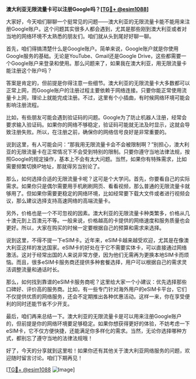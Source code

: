 **澳大利亚无限流量卡可以注册Google吗？[[TG💪+ @esim1088](https://t.me/s/esim1088)]**

大家好，今天咱们聊聊一个挺常见的问题——澳大利亚的无限流量卡能不能用来注册Google账户。这个问题其实很多人都会遇到，尤其是那些刚到澳大利亚或者对当地的网络环境不太熟悉的朋友们。咱们就从头到尾好好聊一聊。

首先，咱们得搞清楚什么是Google账户。简单来说，Google账户就是你使用Google服务的基础。无论是YouTube、Gmail还是Google Drive，这些都需要一个Google账户来登录和使用。那么问题来了，如果我在澳大利亚，用无限流量卡能注册这个账户吗？

答案是肯定的，但前提是你得注意一些细节。澳大利亚的无限流量卡大多数都可以正常上网，而Google账户的注册过程主要依赖于网络连接。只要你能正常使用流量卡上网，理论上就能完成注册。不过，这里有个小插曲，有时候网络环境可能会影响注册流程。

比如，有些朋友可能会遇到验证码的问题。Google为了防止机器人注册，经常会要求输入验证码。如果你的网络不够稳定，验证码可能就无法及时显示，这就会导致注册失败。所以，在注册之前，确保你的网络信号良好是非常重要的。

说到这里，有人可能会问：“那我用无限流量卡会不会被限制啊？”别担心，澳大利亚的无限流量卡在正常情况下不会受到特别的限制。只要你遵守当地法律法规，按照Google的规定操作，基本上不会有太大问题。当然，如果你有特殊需求，比如需要频繁切换IP地址，那就得另当别论了。

那么，如何选择合适的无限流量卡呢？这可是个大学问。首先，你要看自己的实际需求。如果你只是偶尔需要用手机刷刷网页、看看视频，那么普通的无限流量卡就够用了。但如果你需要更稳定的网络环境，比如经常要下载大文件或者进行视频会议，那么建议选择支持高速网络的高端流量卡。

另外，价格也是一个不可忽视的因素。澳大利亚的无限流量卡种类繁多，价格从几十澳元到上百澳元不等。一般来说，价格越高的卡提供的网络速度和服务质量也会更好。所以，大家在购买的时候一定要根据自己的预算和需求来选择。

说到这里，不得不提一下eSIM卡。近年来，eSIM卡越来越受欢迎，尤其是在像澳大利亚这样的发达国家。eSIM卡的好处在于它不需要实体卡，可以直接通过网络激活。这对于经常出国的人来说非常方便，因为他们无需再为更换本地SIM卡而烦恼。而且，很多eSIM卡服务商还提供多种套餐选择，用户可以根据自己的需求灵活调整流量和通话时长。

那么，如何找到靠谱的eSIM卡服务商呢？这里给大家一个小建议：优先选择那些口碑好、评价高的服务商。比如，有一些专门针对海外用户的eSIM卡平台，它们不仅提供优质的网络服务，还会不定期推出各种优惠活动。这样一来，你在享受便利的同时还能节省不少开支。

最后，咱们再来总结一下。澳大利亚的无限流量卡是可以用来注册Google账户的，但前提是你的网络环境要足够稳定。如果你想获得更好的体验，不妨考虑一下eSIM卡，它不仅方便快捷，还能满足你多样化的需求。当然，无论你选择哪种方式，都别忘了遵守当地的法律法规哦！

好了，今天的分享就到这里啦！如果你还有其他关于澳大利亚网络服务的问题，欢迎随时留言讨论。咱们下期再见！

[[TG💪+ @esim1088](https://t.me/s/esim1088) ![Image](https://i.postimg.cc/4NQfJmqS/Snipaste-2025-05-13-00-14-12.png)]